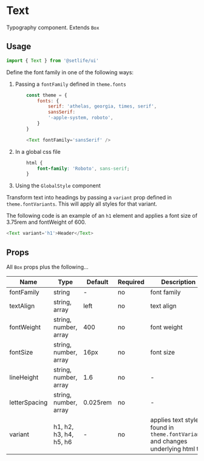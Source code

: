 # Text

Typography component. Extends `Box`

## Usage

```js
import { Text } from '@setlife/ui'
```

<!-- STORY -->

Define the font family in one of the following ways:

1. Passing a `fontFamily` defined in `theme.fonts`
    ```js
        const theme = {
            fonts: {
                serif: 'athelas, georgia, times, serif',
                sansSerif:
                '-apple-system, roboto',
            }
        }

        <Text fontFamily='sansSerif' />
    ```
2. In a global css file
    ```css
        html {
            font-family: 'Roboto', sans-serif;
        }
    ```
3. Using the `GlobalStyle` component

Transform text into headings by passing a `variant` prop defined in `theme.fontVariants`. This will apply all styles for that variant.

The following code is an example of an `h1` element and applies a font size of 3.75rem and fontWeight of 600.

```js
<Text variant='h1'>Header</Text>
```

## Props

All `Box` props plus the following...

| Name          | Type                                                           | Default  | Required | Description                                                                       |
|---------------|----------------------------------------------------------------|----------|----------|-----------------------------------------------------------------------------------|
| fontFamily    | string                                                         | -        | no       | font family                                                                       |
| textAlign         | string, array                                                  | left     | no       | text align                                                                        |
| fontWeight        | string, number, array                                          | 400      | no       | font weight                                                                       |
| fontSize          | string, number, array                                          | 16px     | no       | font size                                                                         |
| lineHeight    | string, number, array                                          | 1.6      | no       | -                                                                                 |
| letterSpacing | string, number, array                                          | 0.025rem | no       | -                                                                                 |
| variant       | h1, h2, h3, h4, h5, h6 | -        | no       | applies text styles found in `theme.fontVariants` and changes underlying html tag |